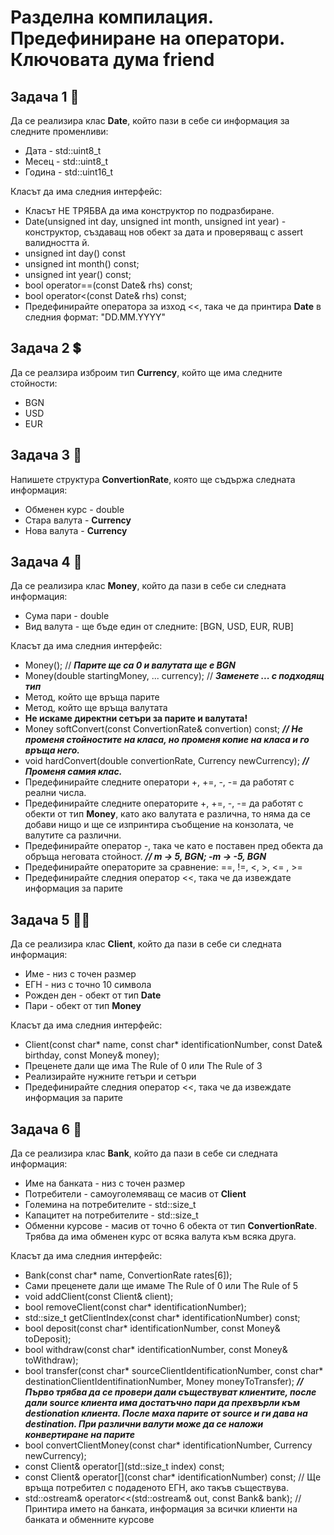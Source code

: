 # Разделна компилация. Предефиниране на оператори. Ключовата дума friend

## Задача 1 :calendar:

Да се реализира клас **Date**, който пази в себе си информация за следните променливи:

* Дата - std::uint8_t
* Месец - std::uint8_t
* Година - std::uint16_t

Класът да има следния интерфейс:

* Класът НЕ ТРЯБВА да има конструктор по подразбиране.
* Date(unsigned int day, unsigned int month, unsigned int year) - конструктор, създаващ нов обект за дата и проверяващ с assert валидността й.
* unsigned int day() const
* unsigned int month() const;
* unsigned int year() const;
* bool operator==(const Date& rhs) const;
* bool operator<(const Date& rhs) const;
* Предефинирайте оператора за изход <<, така че да принтира **Date** в следния формат: "DD.MM.YYYY"

## Задача 2 :heavy_dollar_sign:

Да се реалзира изброим тип **Currency**, който ще има следните стойности:

* BGN
* USD
* EUR

## Задача 3 :currency_exchange:

Напишете структура **ConvertionRate**, която ще съдържа следната информация:

* Обменен курс - double
* Стара валута - **Currency**
* Нова валута - **Currency**

## Задача 4 :money_mouth_face:

Да се реализира клас **Money**, който да пази в себе си следната информация:

* Сума пари - double
* Вид валута - ще бъде един от следните: [BGN, USD, EUR, RUB]

Класът да има следния интерфейс:

* Money(); // ***Парите ще са 0 и валутата ще е BGN***
* Money(double startingMoney, ... currency); // ***Заменете ... с подходящ тип***
* Метод, който ще връща парите
* Метод, който ще връща валутата
* **Не искаме директни сетъри за парите и валутата!**
* Money softConvert(const ConvertionRate& convertion) const; ***// Не променя стойностите на класа, но променя копие на класа и го връща него.***
* void hardConvert(double convertionRate, Currency newCurrency); ***// Променя самия клас.***
* Предефинирайте следните оператори +, +=, -, -= да работят с реални числа.
* Предефинирайте следните операторите +, +=, -, -= да работят с обекти от тип **Money**, като ако валутата е различна, то няма да се добави нищо и ще се изпринтира съобщение на конзолата, че валутите са различни.
* Предефинирайте оператор -, така че като е поставен пред обекта да обръща неговата стойност. ***// m -> 5, BGN; -m -> -5, BGN***
* Предефинирайте операторите за сравнение: ==, !=, <, >, <= , >=
* Предефинирайте следния оператор <<, така че да извеждате информация за парите

## Задача 5 :man_beard:

Да се реализира клас **Client**, който да пази в себе си следната информация:

* Име - низ с точен размер
* ЕГН - низ с точно 10 символа
* Рожден ден - обект от тип **Date**
* Пари - обект от тип **Money**

Класът да има следния интерфейс:

* Client(const char\* name, const char\* identificationNumber, const Date& birthday, const Money& money);
* Преценете дали ще има The Rule of 0 или The Rule of 3
* Реализирайте нужните гетъри и сетъри
* Предефинирайте следния оператор <<, така че да извеждате информация за парите

## Задача 6 :bank:

Да се реализира клас **Bank**, който да пази в себе си следната информация:

* Име на банката - низ с точен размер
* Потребители - самоуголемяващ се масив от **Client**
* Големина на потребителите - std::size_t
* Капацитет на потребителите - std::size_t
* Обменни курсове - масив от точно 6 обекта от тип **ConvertionRate**. Трябва да има обменен курс от всяка валута към всяка друга.

Класът да има следния интерфейс:

* Bank(const char* name, ConvertionRate rates[6]);
* Сами преценете дали ще имаме The Rule of 0 или The Rule of 5
* void addClient(const Client& client);
* bool removeClient(const char* identificationNumber);
* std::size_t getClientIndex(const char* identificationNumber) const;
* bool deposit(const char* identificationNumber, const Money& toDeposit);
* bool withdraw(const char* identificationNumber, const Money& toWithdraw);
* bool transfer(const char\* sourceClientIdentificationNumber, const char\* destinationClientIdentifinationNumber, Money moneyToTransfer); ***// Първо трябва да се провери дали съществуват клиентите, после дали source клиента има достатъчно пари да прехвърли към destionation клиента. После маха парите от source и ги дава на destination. При различни валути може да се наложи конвертиране на парите***
* bool convertClientMoney(const char* identificationNumber, Currency newCurrency);
* const Client& operator[](std::size_t index) const;
* const Client& operator[](const char* identificationNumber) const; // Ще връща потребител с подаденото ЕГН, ако такъв съществува.
* std::ostream& operator<<(std::ostream& out, const Bank& bank); // Принтира името на банката, информация за всички клиенти на банката и обменните курсове
